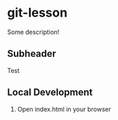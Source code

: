 # git-lesson

Some description!

## Subheader

Test

## Local Development

1. Open index.html in your browser
